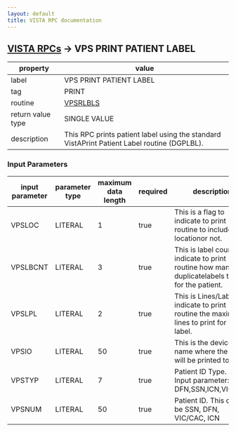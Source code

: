 ```yaml
---
layout: default
title: VISTA RPC documentation
---
```




## [VISTA RPCs](TableOfContent.md) &#8594; VPS PRINT PATIENT LABEL 

 property | value 
--- | --- 
 label | VPS PRINT PATIENT LABEL
 tag | PRINT
 routine | [VPSRLBLS](http://code.osehra.org/dox/Routine_VPSRLBLS_source.html)
 return value type | SINGLE VALUE
 description | This RPC prints patient label using the standard VistAPrint Patient Label routine (DGPLBL).

### Input Parameters

| input parameter | parameter type | maximum data length | required | description | 
| --- | --- | --- | --- | --- | 
| VPSLOC | LITERAL | 1 | true | This is a flag to indicate to print routine to include ward locationor not. | 
| VPSLBCNT | LITERAL | 3 | true | This is label count to indicate to print routine how many duplicatelabels to print for the patient. | 
| VPSLPL | LITERAL | 2 | true | This is Lines/Label to indicate to print routine the maximum lines to print for each label. | 
| VPSIO | LITERAL | 50 | true | This is the device name where the label will be printed to. | 
| VPSTYP | LITERAL | 7 | true | Patient ID Type. Valid Input parameter: DFN,SSN,ICN,VIC/CAC | 
| VPSNUM | LITERAL | 50 | true | Patient ID. This could be SSN, DFN, VIC/CAC, ICN | 